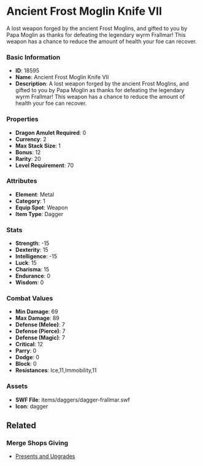 # Ancient Frost Moglin Knife VII

A lost weapon forged by the ancient Frost Moglins, and gifted to you by Papa Moglin as thanks for defeating the legendary wyrm Frallmar! This weapon has a chance to reduce the amount of health your foe can recover.

### Basic Information

- **ID**: 18595
- **Name**: Ancient Frost Moglin Knife VII
- **Description**: A lost weapon forged by the ancient Frost Moglins, and gifted to you by Papa Moglin as thanks for defeating the legendary wyrm Frallmar! This weapon has a chance to reduce the amount of health your foe can recover.

### Properties

- **Dragon Amulet Required**: 0
- **Currency**: 2
- **Max Stack Size**: 1
- **Bonus**: 12
- **Rarity**: 20
- **Level Requirement**: 70

### Attributes

- **Element**: Metal
- **Category**: 1
- **Equip Spot**: Weapon
- **Item Type**: Dagger

### Stats

- **Strength**: -15
- **Dexterity**: 15
- **Intelligence**: -15
- **Luck**: 15
- **Charisma**: 15
- **Endurance**: 0
- **Wisdom**: 0

### Combat Values

- **Min Damage**: 69
- **Max Damage**: 89
- **Defense (Melee)**: 7
- **Defense (Pierce)**: 7
- **Defense (Magic)**: 7
- **Critical**: 12
- **Parry**: 0
- **Dodge**: 0
- **Block**: 0
- **Resistances**: Ice,11,Immobility,11

### Assets

- **SWF File**: items/daggers/dagger-frallmar.swf
- **Icon**: dagger

## Related

### Merge Shops Giving

- [Presents and Upgrades](../merge-shops/300-presents-and-upgrades.md)

